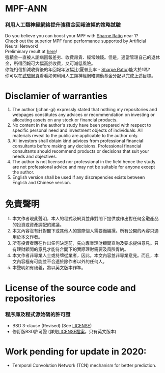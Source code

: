 # MPF-ANN
### 利用人工類神經網絡提升強積金回報波幅的策略試驗
Do you believe you can boost your MPF with [Sharpe Ratio](https://www.investopedia.com/terms/s/sharperatio.asp) near 1?   
Check out the superior MPF fund performance supported by Artificial Neural Network!   
Preliminary result at [here](https://jchan-gi.github.io/MPF-ANN/index.html)!   
強積金一直被人詬病回報差劣、收費昂貴、經常蝕錢。但是，適當管理自己的退休金，所得回報可大幅高於收費，又可減低風險。   
你能相信扣減收費後的年回報年波幅比(夏普比率 - [Sharpe Ratio](https://www.investopedia.com/terms/s/sharperatio.asp))能大於1嗎?   
你可以在[試驗網頁](https://jchan-gi.github.io/MPF-ANN/index.html)看看如何利用人工類神經網絡調動基金分配以完成上述目標。   


# Disclamier of warranties
1. The author (jchan-gi) expressly stated that nothing my repositories and webpages constitutes any advices or recommendation on investing or allocating assets on any stock or financial products.    
2. No content in the author's study have been prepared with respect to specific personal need and investment objects of individuals. All materials reveal to the public are applicable to the author only.
3. All investors shall obtain kind advices from professional financial consultants before making any decisions. Professional financial consultants should recommend products or decisions that suit your needs and objectives.    
4. The author is not licensed nor professional in the field hence the study are not professional advice and may not be suitable for anyone except the author. 
5. English version shall be used if any discrepencies exists between English and Chinese version.   


# 免責聲明
1. 本文作者現此聲明，本人的程式及網頁並非對閤下提供或作出對任何金融產品的投資或資產調配的建議。  
2. 本文內容沒有針對閣下或其他人的實際個人需要而編撰。所有公開的內容只適用於本文作者。   
3. 所有投資者應在作出任何決定前，先向專業理財顧問查詢及要求提供意見。只有理財顧問的意見才能符合閣下的實際理財需要及風險胃納。   
4. 本文作者非專業人士或持牌從業者，因此，本文內容並非專業意見。而且，本文內容極有可能並不合適於除作者以外的任何人。
5. 本聲明如有歧義，將以英文版本作準。   


# License of the source code and repositories
### 程序庫及程式源始碼的許可證
* BSD 3-clause (Revised) (See [LICENSE](https://github.com/jchan-gi/MPF-ANN/blob/master/LICENSE))
* 修訂版BSD許可證 (詳見[LICENSE檔案](https://github.com/jchan-gi/MPF-ANN/blob/master/LICENSE)，只有英文版本)

# Work pending for update in 2020:
* Temporal Convolution Network (TCN) mechanism for better prediction.
